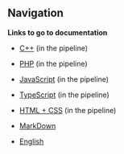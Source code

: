 ## Navigation 

**Links to go to documentation** 
- [C++](https://github.com/AwesomeWhiteWolf/documentations/blob/main/c%2B%2B.md) (in the pipeline)

- [PHP](https://github.com/AwesomeWhiteWolf/documentations/blob/main/php.md) (in the pipeline)

- [JavaScript](https://github.com/AwesomeWhiteWolf/documentations/blob/main/javascript.md) (in the pipeline)

- [TypeScript]() (in the pipeline)

- [HTML + CSS](https://github.com/AwesomeWhiteWolf/documentations/blob/main/html-css.md) (in the pipeline)

- [MarkDown](https://github.com/AwesomeWhiteWolf/documentations/blob/main/markdown.md)

- [English](https://github.com/AwesomeWhiteWolf/documentations/blob/main/english.md)
